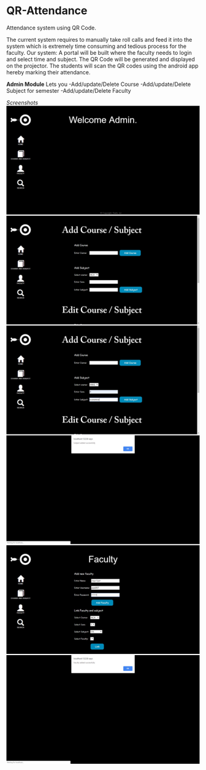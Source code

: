 # QR-Attendance
Attendance system using QR Code.

The current system requires to manually take roll calls and feed it into the system which is extremely time consuming and tedious process for the faculty.
Our system:
A portal will be built where the faculty needs to login and select time and subject. The QR Code will be generated and displayed on the projector. The students will scan the QR codes using the android app hereby marking their attendance.

**Admin Module**
Lets you
-Add/update/Delete Course
-Add/update/Delete Subject for semester
-Add/update/Delete Faculty

*Screenshots* 
<img src="Screenshots/WhatsApp Image 2019-03-17 at 12.15.14 PM.jpeg"/>
<img src="Screenshots/WhatsApp Image 2019-03-17 at 12.15.37 PM.jpeg"/>
<img src="Screenshots/WhatsApp Image 2019-03-17 at 12.16.01 PM.jpeg"/>
<img src="Screenshots/WhatsApp Image 2019-03-17 at 12.16.09 PM.jpeg"/>
<img src="Screenshots/WhatsApp Image 2019-03-17 at 12.17.02 PM.jpeg"/>
<img src="Screenshots/WhatsApp Image 2019-03-17 at 12.17.10 PM.jpeg"/>
